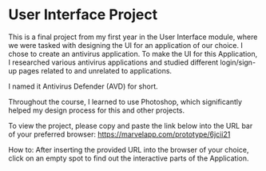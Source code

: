 # User Interface Project
This is a final project from my first year in the User Interface module, where we were tasked with designing the UI for an application of our choice. 
I chose to create an antivirus application. To make the UI for this Application, I researched various antivirus applications and studied different login/sign-up pages related to and unrelated to applications.

I named it Antivirus Defender (AVD) for short.

Throughout the course, I learned to use Photoshop, which significantly helped my design process for this and other projects.

To view the project, please copy and paste the link below into the URL bar of your preferred browser:
https://marvelapp.com/prototype/6jcii21

How to:
After inserting the provided URL into the browser of your choice, click on an empty spot to find out the interactive parts of the Application. 
